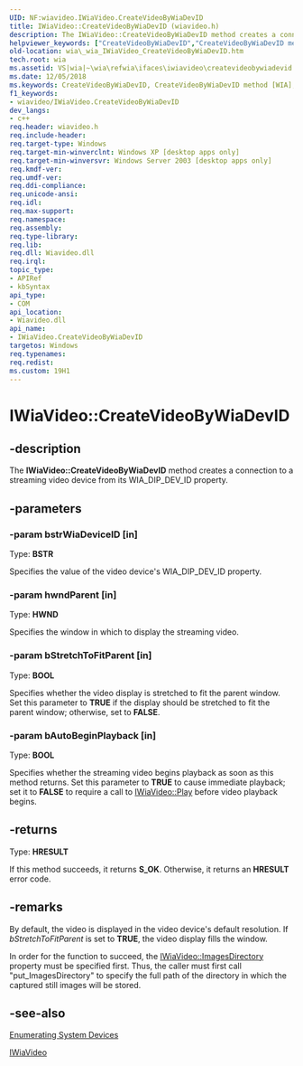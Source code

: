 ```yaml
---
UID: NF:wiavideo.IWiaVideo.CreateVideoByWiaDevID
title: IWiaVideo::CreateVideoByWiaDevID (wiavideo.h)
description: The IWiaVideo::CreateVideoByWiaDevID method creates a connection to a streaming video device from its WIA_DIP_DEV_ID property.helpviewer_keywords: ["CreateVideoByWiaDevID","CreateVideoByWiaDevID method [WIA]","CreateVideoByWiaDevID method [WIA]","IWiaVideo interface","IWiaVideo interface [WIA]","CreateVideoByWiaDevID method","IWiaVideo.CreateVideoByWiaDevID","IWiaVideo::CreateVideoByWiaDevID","_wia_IWiaVideo_CreateVideoByWiaDevID","wia._wia_IWiaVideo_CreateVideoByWiaDevID","wiavideo/IWiaVideo::CreateVideoByWiaDevID"]
old-location: wia\_wia_IWiaVideo_CreateVideoByWiaDevID.htm
tech.root: wia
ms.assetid: VS|wia|~\wia\refwia\ifaces\iwiavideo\createvideobywiadevid.htm
ms.date: 12/05/2018
ms.keywords: CreateVideoByWiaDevID, CreateVideoByWiaDevID method [WIA], CreateVideoByWiaDevID method [WIA],IWiaVideo interface, IWiaVideo interface [WIA],CreateVideoByWiaDevID method, IWiaVideo.CreateVideoByWiaDevID, IWiaVideo::CreateVideoByWiaDevID, _wia_IWiaVideo_CreateVideoByWiaDevID, wia._wia_IWiaVideo_CreateVideoByWiaDevID, wiavideo/IWiaVideo::CreateVideoByWiaDevID
f1_keywords:
- wiavideo/IWiaVideo.CreateVideoByWiaDevID
dev_langs:
- c++
req.header: wiavideo.h
req.include-header: 
req.target-type: Windows
req.target-min-winverclnt: Windows XP [desktop apps only]
req.target-min-winversvr: Windows Server 2003 [desktop apps only]
req.kmdf-ver: 
req.umdf-ver: 
req.ddi-compliance: 
req.unicode-ansi: 
req.idl: 
req.max-support: 
req.namespace: 
req.assembly: 
req.type-library: 
req.lib: 
req.dll: Wiavideo.dll
req.irql: 
topic_type:
- APIRef
- kbSyntax
api_type:
- COM
api_location:
- Wiavideo.dll
api_name:
- IWiaVideo.CreateVideoByWiaDevID
targetos: Windows
req.typenames: 
req.redist: 
ms.custom: 19H1
---
```


# IWiaVideo::CreateVideoByWiaDevID


## -description


The <b>IWiaVideo::CreateVideoByWiaDevID</b> method creates a connection to a streaming video device from its WIA_DIP_DEV_ID property.


## -parameters




### -param bstrWiaDeviceID [in]

Type: <b>BSTR</b>

Specifies the value of the video device's WIA_DIP_DEV_ID property.


### -param hwndParent [in]

Type: <b>HWND</b>

Specifies the window in which to display the streaming video.


### -param bStretchToFitParent [in]

Type: <b>BOOL</b>

Specifies whether the video display is stretched to fit the parent window. Set this parameter to <b>TRUE</b> if the display should be stretched to fit the parent window; otherwise, set to <b>FALSE</b>.


### -param bAutoBeginPlayback [in]

Type: <b>BOOL</b>

Specifies whether the streaming video begins playback as soon as this method returns. Set this parameter to <b>TRUE</b> to cause immediate playback; set it to <b>FALSE</b> to require a call to <a href="https://docs.microsoft.com/windows/desktop/api/wiavideo/nf-wiavideo-iwiavideo-play">IWiaVideo::Play</a> before video playback begins.


## -returns



Type: <b>HRESULT</b>

If this method succeeds, it returns <b xmlns:loc="http://microsoft.com/wdcml/l10n">S_OK</b>. Otherwise, it returns an <b xmlns:loc="http://microsoft.com/wdcml/l10n">HRESULT</b> error code.




## -remarks



By default, the video is displayed in the video device's default resolution. If <i>bStretchToFitParent</i> is set to <b>TRUE</b>, the video display fills the window.

In order for the function to succeed, the <a href="https://docs.microsoft.com/windows/desktop/api/wiavideo/nf-wiavideo-iwiavideo-get_imagesdirectory">IWiaVideo::ImagesDirectory</a> property must be specified first.  Thus, the caller must first call "put_ImagesDirectory" to specify the full path of the directory in which the captured still images will be stored.




## -see-also




<a href="https://docs.microsoft.com/windows/desktop/wia/-wia-enumerating-system-devices">Enumerating System Devices</a>



<a href="https://docs.microsoft.com/windows/desktop/api/wiavideo/nn-wiavideo-iwiavideo">IWiaVideo</a>
 

 

